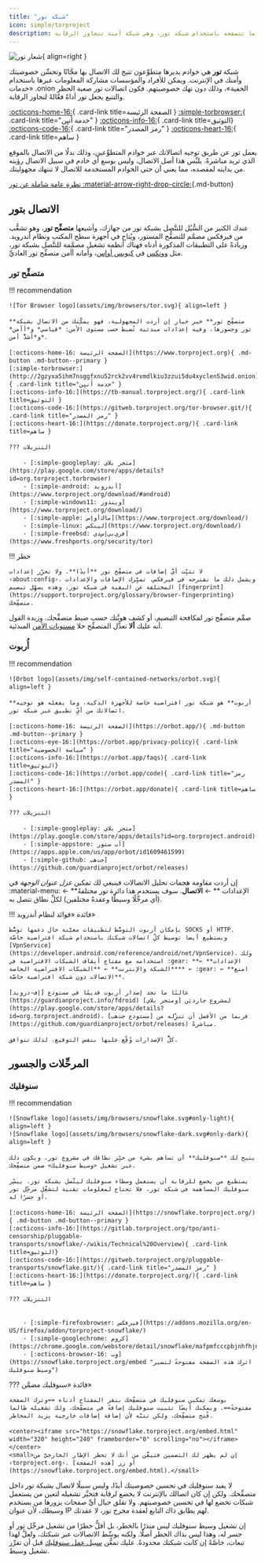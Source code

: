 ```yaml
---
title: "شبكة تور"
icon: simple/torproject
description: استر عن ما تتصفحه باستخدام شبكة تور، وهي شبكة آمنة تتجاوز الرقابة.
---
```


![شعار تور](assets/img/self-contained-networks/tor.svg){ align=right }

شبكة **تور** هي خوادم يديرها متطوِّعون تتيح لك الاتصال بها مجَّانًا وتحسِّن خصوصيتك وأمنك في الإنترنت. ويمكن للأفراد والمؤسسات مشاركة المعلومات عبرها باستخدام «خدمات .onion الخفية»، وذلك دون نهك خصوصيتهم. فكون اتصالات تور صعبة الحظر والتتبع يجعل تور أداةً فعَّالةً لتجاوز الرقابة.

[:octicons-home-16:](https://www.torproject.org){ .card-link title=الصفحة الرئيسة }
[:simple-torbrowser:](http://2gzyxa5ihm7nsggfxnu52rck2vv4rvmdlkiu3zzui5du4xyclen53wid.onion){ .card-link title="خدمة أَنيِن" }
[:octicons-info-16:](https://tb-manual.torproject.org/){ .card-link title=التوثيق}
[:octicons-code-16:](https://gitweb.torproject.org/tor.git){ .card-link title="رمز المصدر" }
[:octicons-heart-16:](https://donate.torproject.org/){ .card-link title=ساهم }

يعمل تور عن طريق توجيه اتصالاتك عبر خوادم المتطوِّعين، وذلك بدلًا من الاتصال بالموقع الذي تريد مباشرةً. يلبِّس هذا أصل الاتصال، وليس بوسع أي خادم في سبيل الاتصال رؤيته من بدايته لمقصده، مما يعني أن حتى الخوادم المستخدمة للاتصال لا تنتهك مجهوليتك.

[نظرة عامة شاملة عن تور :material-arrow-right-drop-circle:](advanced/tor-overview.md ""){.md-button}

## الاتصال بتور

عندك الكثير من السُّبُل للتتَّصل بشبكة تور من جهازك، وأشيعها **متصفِّح تور**، وهو تشعُّب من فيرفكس مصمَّم للتصفُّح المستور، ويُتاح في أجهزة سطح المكتب ونظام أندرويد. وزيادةً على التطبيقات المذكورة أدناه فهناك أنظمة تشغيل مصمَّمة للتتَّصل بشبكة تور، مثل [وونكس](desktop.md#whonix) في [كيوبس أو‌إس](desktop.md#qubes-os)، وأمانه أأمن متصفِّح تور العاديِّ.

### متصفِّح تور

!!! recommendation

    ![Tor Browser logo](assets/img/browsers/tor.svg){ align=left }
    
    **متصفِّح تور** خير خيار إن أردت المجهولية، فهو يمكِّنك من الاتصال بشبكة تور وجسورها، وفيه إعدادات مبدئية تُضبط حسب مستوى الأمن: *قياسي* و*أأمن* و*أشدُّ أمن*.
    
    [:octicons-home-16: الصفحة الرئيسة](https://www.torproject.org){ .md-button .md-button--primary }
    [:simple-torbrowser:](http://2gzyxa5ihm7nsggfxnu52rck2vv4rvmdlkiu3zzui5du4xyclen53wid.onion){ .card-link title="خدمة أَنيِن" }
    [:octicons-info-16:](https://tb-manual.torproject.org/){ .card-link title=التوثيق }
    [:octicons-code-16:](https://gitweb.torproject.org/tor-browser.git/){ .card-link title="رمز المصدر" }
    [:octicons-heart-16:](https://donate.torproject.org/){ .card-link title=ساهم }
    
    ??? التنزيلات
    
        - [:simple-googleplay: متجر بلاي](https://play.google.com/store/apps/details?id=org.torproject.torbrowser)
        - [:simple-android: أندرويد](https://www.torproject.org/download/#android)
        - [:simple-windows11: ويندوز](https://www.torproject.org/download/)
        - [:simple-apple: ماك‌أو‌إس](https://www.torproject.org/download/)
        - [:simple-linux: لينكس](https://www.torproject.org/download/)
        - [:simple-freebsd: فري‌بي‌إس‌دي](https://www.freshports.org/security/tor)

!!! خطر

    لا تثبِّت أيَّ إضافات في متصفِّح تور **أبدًا**، ولا تحرِّر إعدادات ‹about:config›، ويشمل ذلك ما نقترحه في فيرفكس. تميِّزك الإضافات والإعدادات المختلفة عن البقية في شبكة تور، وهذه يسهِّل تبصيم [fingerprint](https://support.torproject.org/glossary/browser-fingerprinting) متصفِّحك.

صمِّم متصفِّح تور لمكافحة التبصيم، أو كشف هويَّتك حسب ضبط متصفِّحك. وزبدة القول أنه عليك **ألا** تعدِّل المتصفِّح خلا [مستويات الأمن](https://tb-manual.torproject.org/security-settings/) المبدئية.

### أُربوت

!!! recommendation

    ![Orbot logo](assets/img/self-contained-networks/orbot.svg){ align=left }
    
    **أربوت** هو شبكة تور افتراضية خاصة للأجهزة الذكية، وما يفعله هو توجيه اتصالاتك من أيِّ تطبيق عبر شبكة تور.
    
    [:octicons-home-16: الصفحة الرئيسة](https://orbot.app/){ .md-button .md-button--primary }
    [:octicons-eye-16:](https://orbot.app/privacy-policy){ .card-link title="سياسة الخصوصية" }
    [:octicons-info-16:](https://orbot.app/faqs){ .card-link title=التوثيق}
    [:octicons-code-16:](https://orbot.app/code){ .card-link title="رمز المصدر" }
    [:octicons-heart-16:](https://orbot.app/donate){ .card-link title=ساهم }
    
    ??? التنزيلات
    
        - [:simple-googleplay: متجر بلاي](https://play.google.com/store/apps/details?id=org.torproject.android)
        - [:simple-appstore: آب ستور](https://apps.apple.com/us/app/orbot/id1609461599)
        - [:simple-github: جت‌هب](https://github.com/guardianproject/orbot/releases)

إن أردت مقاومة هجمات تحليل الاتصالات فينبغي لك تمكين *عزل عنوان الوجهة* في :material-menu: ← **الإعدادات ** ← **الاتصال**. سوف يستخدم هذا دائرة تور مختلفةً (أي مرحِّلًا وسيطًا وعقدةً مختلفين) لكلِّ نطاق تتصل به.

!!! فائدة «فوائد لنظام أندرويد»

    بإمكان أربوت التوسُّط لتطبيقات معيَّنة حال دعمها توسُّط SOCKS أو HTTP. ويستطيع أيضا توسيط كلِّ اتصالات شبكتك باستخدام شبكة افتراضية خاصَّة [VpnService](https://developer.android.com/reference/android/net/VpnService)، ولك استخدامه مع مفتاح أيقاف الشبكات الافتراضية في :gear: **الإعدادات** ← **الشبكة والإنترنت** ← **الشبكات الافتراضية الخاصة** ← :gear: ← **امنع الاتصالات دون شبكة افتراضية خاصَّة**.
    
    غالبًا ما تجد إصدار أربوت قديمًا في مستودع [إف-درويد](https://guardianproject.info/fdroid) لمشروع جارديَن [ومتجر بلاي](https://play.google.com/store/apps/details?id=org.torproject.android)، فربما من الأفضل أن تنزِّله من [مستودع جت‌هب](https://github.com/guardianproject/orbot/releases) مباشرةً.
    
    كلُّ الإصدارات وُقِّع عليها بنفس التوقيع، لذلك تتوافق.

## المرحِّلات والجسور

### سنوفليك

!!! recommendation

    ![Snowflake logo](assets/img/browsers/snowflake.svg#only-light){ align=left }
    ![Snowflake logo](assets/img/browsers/snowflake-dark.svg#only-dark){ align=left }
    
    يتيح لك **سنوفليك** أن تساهم بشيء من حيِّز نطاقك في مشروع تور، ويكون ذلك عبر تشغيل «وسيط سنوفليك» ضمن متصفِّحك.
    
    يستطيع من يخضع للرقابة أن يستعمل وسطاء سنوفليك ليتَّصل بشبكة تور. ييسِّر سنوفليك المساهمة في شبكة تور، فلا تحتاج لمعلومات تقنية لتشغِّل مرحِّل تور أو جسرًا له.
    
    [:octicons-home-16: الصفحة الرئيسة](https://snowflake.torproject.org/){ .md-button .md-button--primary }
    [:octicons-info-16:](https://gitlab.torproject.org/tpo/anti-censorship/pluggable-transports/snowflake/-/wikis/Technical%20Overview){ .card-link title=التوثيق}
    [:octicons-code-16:](https://gitweb.torproject.org/pluggable-transports/snowflake.git/){ .card-link title="رمز المصدر" }
    [:octicons-heart-16:](https://donate.torproject.org/){ .card-link title=ساهم }
    
    ??? التنزيلات
    
    
        - [:simple-firefoxbrowser: فيرفكس](https://addons.mozilla.org/en-US/firefox/addon/torproject-snowflake/)
        - [:simple-googlechrome: كروم](https://chrome.google.com/webstore/detail/snowflake/mafpmfcccpbjnhfhjnllmmalhifmlcie)
        - [:octicons-browser-16: وِب](https://snowflake.torproject.org/embed "اترك هذه الصفحة مفتوحةً لتصير وسيط سنوفليك")

??? فائدة «سنوفليك مضمَّن»

    بوسعك تمكين سنوفليك في متصفِّحك بنقر المفتاح أدناه ==وترك الصفحة مفتوحةً==. ويمكنك أيضًا تثبيت سنوفليك إضافةً في متصفِّحك، ولك تشغيله طالما فُتح متصفِّحك، ولكن تنبَّه لأن إضافة إضافات خارجية يزيد المخاطر.
    
    <center><iframe src="https://snowflake.torproject.org/embed.html" width="320" height="240" frameborder="0" scrolling="no"></iframe></center>
    <small>إن لم يظهر لك التضمين فتيقَّن من أنك لا تحظر الإطار الخارجيَّ من ‹torproject.org›. أو زر [هذه الصفحة](https://snowflake.torproject.org/embed.html).</small>

لا يفيد سنوفليك في تحسين خصوصيتك أبدًا، وليس سبيلًا لاتصال بشبكة تور داخل متصفِّحك. ولكن إن كان اتصالك بالإنترنت لا يخضع لرقابة فتخيَّر تشغيله لتعين من يستعمل شبكات تخضع لها في تحسين خصوصيتهم. ولا تقلق حيال أيِّ صفحات يزورها من يستخدم وسيطك، ﻷن عنوان IP لهم يطابق ذاك التابع لعقدة مخرج تور، لا عقدتك.

إن تشغيل وسيط سنوفليك ليس منذرًا بالخطر، بل أقلُّ خطرًا من تشغيل مرحِّل تور أو جسر له، وهذا ليس بذاك الخطر أصلًا. ولكنه يوسِّط الاتصالات عبر شبكتك، ولعلَّ لهذا تبعات، خاصَّةً إن كانت شبكتك محدودةً. عليك تمعُّن [سبيل عمل سنوفليك](https://gitlab.torproject.org/tpo/anti-censorship/pluggable-transports/snowflake/-/wikis/home) قبل أن تقرِّر تشغيل وسيط.
